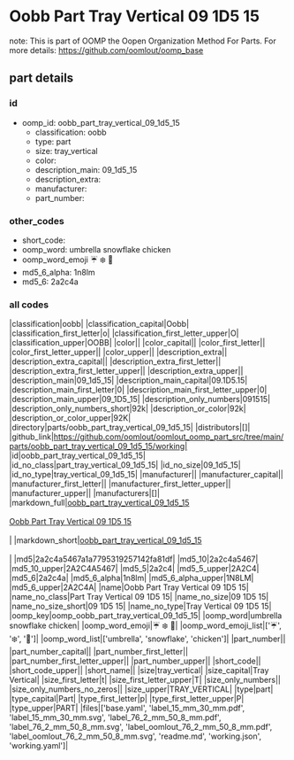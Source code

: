 # Oobb Part Tray Vertical 09 1D5 15  

note: This is part of OOMP the Oopen Organization Method For Parts. For more details: https://github.com/oomlout/oomp_base

##  part details





### id
* oomp_id: oobb_part_tray_vertical_09_1d5_15
  * classification: oobb
  * type: part
  * size: tray_vertical
  * color: 
  * description_main: 09_1d5_15
  * description_extra: 
  * manufacturer: 
  * part_number: 

### other_codes
* short_code: 
* oomp_word: umbrella snowflake chicken
* oomp_word_emoji :umbrella: :snowflake: :chicken:
* md5_6_alpha: 1n8lm
* md5_6: 2a2c4a

### all codes 
|classification|oobb|
|classification_capital|Oobb|
|classification_first_letter|o|
|classification_first_letter_upper|O|
|classification_upper|OOBB|
|color||
|color_capital||
|color_first_letter||
|color_first_letter_upper||
|color_upper||
|description_extra||
|description_extra_capital||
|description_extra_first_letter||
|description_extra_first_letter_upper||
|description_extra_upper||
|description_main|09_1d5_15|
|description_main_capital|09.1D5.15|
|description_main_first_letter|0|
|description_main_first_letter_upper|0|
|description_main_upper|09_1D5_15|
|description_only_numbers|091515|
|description_only_numbers_short|92k|
|description_or_color|92k|
|description_or_color_upper|92K|
|directory|parts/oobb_part_tray_vertical_09_1d5_15|
|distributors|[]|
|github_link|https://github.com/oomlout/oomlout_oomp_part_src/tree/main/parts/oobb_part_tray_vertical_09_1d5_15/working|
|id|oobb_part_tray_vertical_09_1d5_15|
|id_no_class|part_tray_vertical_09_1d5_15|
|id_no_size|09_1d5_15|
|id_no_type|tray_vertical_09_1d5_15|
|manufacturer||
|manufacturer_capital||
|manufacturer_first_letter||
|manufacturer_first_letter_upper||
|manufacturer_upper||
|manufacturers|[]|
|markdown_full|[oobb_part_tray_vertical_09_1d5_15](https://github.com/oomlout/oomlout_oomp_part_src/tree/main/parts/oobb_part_tray_vertical_09_1d5_15/working)<br>[](https://github.com/oomlout/oomlout_oomp_part_src/tree/main/parts/oobb_part_tray_vertical_09_1d5_15/working)<br>[Oobb Part Tray Vertical 09 1D5 15](https://github.com/oomlout/oomlout_oomp_part_src/tree/main/parts/oobb_part_tray_vertical_09_1d5_15/working)<br><br>|
|markdown_short|[oobb_part_tray_vertical_09_1d5_15](https://github.com/oomlout/oomlout_oomp_part_src/tree/main/parts/oobb_part_tray_vertical_09_1d5_15/working)<br><br>|
|md5|2a2c4a5467a1a7795319257142fa81df|
|md5_10|2a2c4a5467|
|md5_10_upper|2A2C4A5467|
|md5_5|2a2c4|
|md5_5_upper|2A2C4|
|md5_6|2a2c4a|
|md5_6_alpha|1n8lm|
|md5_6_alpha_upper|1N8LM|
|md5_6_upper|2A2C4A|
|name|Oobb Part Tray Vertical 09 1D5 15|
|name_no_class|Part Tray Vertical 09 1D5 15|
|name_no_size|09 1D5 15|
|name_no_size_short|09 1D5 15|
|name_no_type|Tray Vertical 09 1D5 15|
|oomp_key|oomp_oobb_part_tray_vertical_09_1d5_15|
|oomp_word|umbrella snowflake chicken|
|oomp_word_emoji|:umbrella: :snowflake: :chicken:|
|oomp_word_emoji_list|[':umbrella:', ':snowflake:', ':chicken:']|
|oomp_word_list|['umbrella', 'snowflake', 'chicken']|
|part_number||
|part_number_capital||
|part_number_first_letter||
|part_number_first_letter_upper||
|part_number_upper||
|short_code||
|short_code_upper||
|short_name||
|size|tray_vertical|
|size_capital|Tray Vertical|
|size_first_letter|t|
|size_first_letter_upper|T|
|size_only_numbers||
|size_only_numbers_no_zeros||
|size_upper|TRAY_VERTICAL|
|type|part|
|type_capital|Part|
|type_first_letter|p|
|type_first_letter_upper|P|
|type_upper|PART|
|files|['base.yaml', 'label_15_mm_30_mm.pdf', 'label_15_mm_30_mm.svg', 'label_76_2_mm_50_8_mm.pdf', 'label_76_2_mm_50_8_mm.svg', 'label_oomlout_76_2_mm_50_8_mm.pdf', 'label_oomlout_76_2_mm_50_8_mm.svg', 'readme.md', 'working.json', 'working.yaml']|
